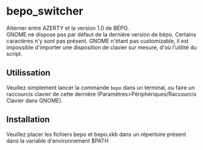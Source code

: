 # bepo_switcher
Alterner entre AZERTY et la version 1.0 de BÉPO.  
GNOME ne dispose pas par défaut de la dernière version de bépo. Certains caractères n'y sont pas présent. GNOME n'étant pas customizable, il est impossible d'importer une disposition de clavier sur mesure, d'où l'utilité du script.

## Utilissation
Veuillez simplement lancer la commande `bepo` dans un terminal, ou faire un raccourcis clavier de cette dernière (Paramètres>Périphériques/Raccourcis Clavier dans GNOME).

## Installation
Veuillez placer les fichiers bepo et bepo.xkb dans un répertoire présent dans la variable d'environnement $PATH
